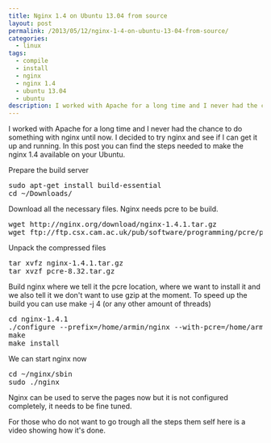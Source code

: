 ```yaml
---
title: Nginx 1.4 on Ubuntu 13.04 from source
layout: post
permalink: /2013/05/12/nginx-1-4-on-ubuntu-13-04-from-source/
categories:
  - linux
tags:
  - compile
  - install
  - nginx
  - nginx 1.4
  - ubuntu 13.04
  - ubuntu
description: I worked with Apache for a long time and I never had the chance to do something with nginx until now. I decided to try nginx and see if I can get it up and running. In this post you can find the steps needed to make the nginx 1.4 available on your Ubuntu. 
---
```

I worked with Apache for a long time and I never had the chance to do something with nginx until now. I decided to try nginx and see if I can get it up and running. In this post you can find the steps needed to make the nginx 1.4 available on your Ubuntu.

Prepare the build server

<pre class="brush: bash; title: ; notranslate" title="">sudo apt-get install build-essential
cd ~/Downloads/
</pre>

Download all the necessary files. Nginx needs pcre to be build. 

<pre class="brush: bash; title: ; notranslate" title="">wget http://nginx.org/download/nginx-1.4.1.tar.gz
wget ftp://ftp.csx.cam.ac.uk/pub/software/programming/pcre/pcre-8.32.tar.gz
</pre>

Unpack the compressed files

<pre class="brush: bash; title: ; notranslate" title="">tar xvfz nginx-1.4.1.tar.gz
tar xvzf pcre-8.32.tar.gz
</pre>

Build nginx where we tell it the pcre location, where we want to install it and we also tell it we don't want to use gzip at the moment. To speed up the build you can use make -j 4 (or any other amount of threads)

<pre class="brush: bash; title: ; notranslate" title="">cd nginx-1.4.1
./configure --prefix=/home/armin/nginx --with-pcre=/home/armin/Downloads/pcre-8.32 --without-http_gzip_module
make
make install
</pre>

We can start nginx now

<pre class="brush: bash; title: ; notranslate" title="">cd ~/nginx/sbin
sudo ./nginx
</pre>

Nginx can be used to serve the pages now but it is not configured completely, it needs to be fine tuned.

For those who do not want to go trough all the steps them self here is a video showing how it's done.